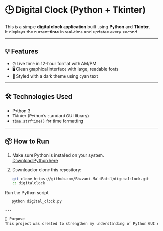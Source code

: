 # 🕒 Digital Clock (Python + Tkinter)

This is a simple **digital clock application** built using **Python** and **Tkinter**.  
It displays the current **time** in real-time and updates every second.

---

## 💡 Features

- ⏰ Live time in 12-hour format with AM/PM
- 🖥️ Clean graphical interface with large, readable fonts
- 🎨 Styled with a dark theme using cyan text

---

## 🛠️ Technologies Used

- Python 3
- Tkinter (Python’s standard GUI library)
- `time.strftime()` for time formatting

---

## 📦 How to Run

1. Make sure Python is installed on your system.  
   [Download Python here](https://www.python.org/downloads/)

2. Download or clone this repository:
   ```bash
   git clone https://github.com/Bhavani-MaliPatil/digitalclock.git
   cd digitalclock
Run the Python script:
```bash
   python digital_clock.py

---

📌 Purpose
This project was created to strengthen my understanding of Python GUI development and real-time event handling using Tkinter.

